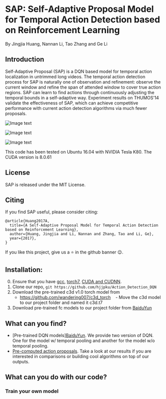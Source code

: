 # SAP: Self-Adaptive Proposal Model for Temporal Action Detection based on Reinforcement Learning

By Jingjia Huang, Nannan Li, Tao Zhang and Ge Li

## Introduction

Self-Adaptive Proposal (SAP) is a DQN based model for temporal action localization in untrimmed long videos. The temporal action detection process for SAP is naturally one of observation and refinement: observe the current window and refine the span of attended window to cover true action regions. SAP can learn to find actions through continuously adjusting the temporal bounds in a self-adaptive way.
Experiment results on THUMOS’14 validate the effectiveness of SAP, which can achieve competitive performance with current action detection algorithms via much fewer proposals.

![Image text](https://github.com/hjjpku/Action_Detection_DQN/blob/master/img/framework.png)


![Image text](https://github.com/hjjpku/Action_Detection_DQN/blob/master/img/action.png)


![Image text](https://github.com/hjjpku/Action_Detection_DQN/blob/master/img/example.png)

This code has been tested on Ubuntu 16.04 with NVIDIA Tesla K80. The CUDA version is 8.0.61

## License

SAP is released under the MIT License.

## Citing

If you find SAP useful, please consider citing:
```
@article{Huang2017A,
  title={A Self-Adaptive Proposal Model for Temporal Action Detection based on Reinforcement Learning},
  author={Huang, Jingjia and Li, Nannan and Zhang, Tao and Li, Ge},
  year={2017},
}
```

If you like this project, give us a :star: in the github banner :wink:.


## Installation:
0. Ensure that you have [gcc](https://gcc.gnu.org/), [torch7](https://github.com/torch/torch7), [CUDA and CUDNN](https://developer.nvidia.com/cuda-downloads).
1. Clone our repo, `git https://github.com/hjjpku/Action_Detection_DQN`
2. Download the pre-trained c3d v1.0 torch model from
    - https://github.com/wandering007/c3d_torch
    - Move the c3d model to our project folder and named it c3d.t7
2. Download pre-trained fc models to our project folder from [BaiduYun]()

## What can you find?
- [Pre-trained DQN models][BaiduYun](). We provide two version of DQN. One for the model w/ temporal pooling and another for the model w/o temporal pooling.
- [Pre-computed action proposals](). Take a look at our results if you are interested in comparisons or building cool algorithms on top of our outputs.

## What can you do with our code?

### Train your own model


